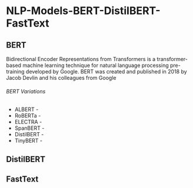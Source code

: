 # NLP-Models-BERT-DistilBERT-FastText

BERT
--
Bidirectional Encoder Representations from Transformers is a transformer-based machine learning technique for natural language processing pre-training developed by Google. BERT was created and published in 2018 by Jacob Devlin and his colleagues from Google

###### BERT Variations 

* ALBERT -
* RoBERTa -
* ELECTRA -
* SpanBERT -
* DistilBERT -
* TinyBERT -


DistilBERT
--



FastText
--

